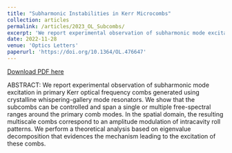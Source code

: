 ```yaml
---
title: "Subharmonic Instabilities in Kerr Microcombs"
collection: articles
permalink: /articles/2023_OL_Subcombs/
excerpt: 'We report experimental observation of subharmonic mode excitation in primary Kerr optical frequency combs generated using crystalline whispering-gallery mode resonators.'
date: 2022-11-28
venue: 'Optics Letters'
paperurl: 'https://doi.org/10.1364/OL.476647'
---
```


[Download PDF here](http://fengyuliu.com/files/2023_OL_Subcombs.pdf)

ABSTRACT: 
We report experimental observation of subharmonic mode excitation in primary Kerr optical frequency combs generated using crystalline whispering-gallery mode resonators. We show that the subcombs can be controlled and span a single or multiple free-spectral ranges around the primary comb modes. In the spatial domain, the resulting multiscale combs correspond to an amplitude modulation of intracavity roll patterns. We perform a theoretical analysis based on eigenvalue decomposition that evidences the mechanism leading to the excitation of these combs.

